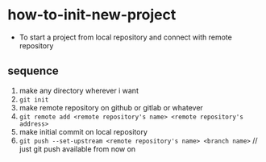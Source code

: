 # how-to-init-new-project

* To start a project from local repository and connect with remote repository

## sequence
1. make any directory wherever i want
2. ```git init```
3. make remote repository on github or gitlab or whatever
4. ```git remote add <remote repository's name> <remote repository's address>```
5. make initial commit on local repository
6. ```git push --set-upstream <remote repository's name> <branch name>``` // just git push available from now on
